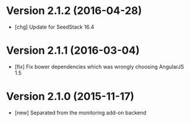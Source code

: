 # Version 2.1.2 (2016-04-28)

* [chg] Update for SeedStack 16.4

# Version 2.1.1 (2016-03-04)

* [fix] Fix bower dependencies which was wrongly choosing AngularJS 1.5

# Version 2.1.0 (2015-11-17)

* [new] Separated from the monitoring add-on backend
